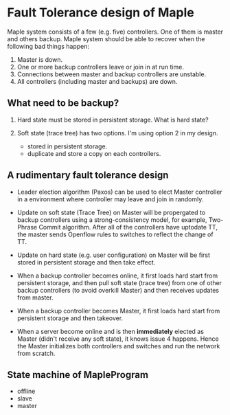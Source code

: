 
# Fault Tolerance design of Maple

Maple system consists of a few (e.g. five) controllers. One of them is master and others backup.
Maple system should be able to recover when the following bad things happen:

 1. Master is down.
 2. One or more backup controllers leave or join in at run time.
 3. Connections between master and backup controllers are unstable.
 4. All controllers (including master and backups) are down.

## What need to be backup?

 1. Hard state must be stored in persistent storage.
    What is hard state?
 
 2. Soft state (trace tree) has two options. I'm using option 2 in my design.
    * stored in persistent storage.
    * duplicate and store a copy on each controllers.
   

## A rudimentary fault tolerance design

 * Leader election algorithm (Paxos) can be used to elect Master controller in a environment where controller may leave and join in randomly.
 * Update on soft state (Trace Tree) on Master will be propergated to backup controllers using a strong-consistency model, for example, Two-Phrase Commit algorithm. After all of the controllers have uptodate TT, the master sends Openflow rules to switches to reflect the change of TT.
 * Update on hard state (e.g. user configuration) on Master will be first stored in persistent storage and then take effect.
 
 * When a backup controller becomes online, it first loads hard start from persistent storage, and then pull soft state (trace tree) from one of other backup controllers (to avoid overkill Master) and then receives updates from master.
 
 * When a backup controller becomes Master, it first loads hard start from persistent storage and then takeover.
 
 * When a server become online and is then **immediately** elected as Master (didn't receive any soft state), it knows issue 4 happens. Hence the Master initializes both controllers and switches and run the network from scratch.

## State machine of MapleProgram
 * offline
 * slave
 * master
 
